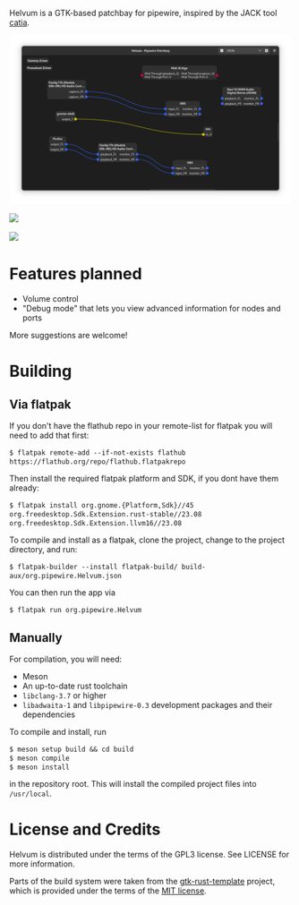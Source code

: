 Helvum is a GTK-based patchbay for pipewire, inspired by the JACK tool [catia](https://kx.studio/Applications:Catia).

![Screenshot](docs/screenshot.png)

<a href="https://flathub.org/apps/details/org.pipewire.Helvum"><img src="https://flathub.org/assets/badges/flathub-badge-en.png" width="300"/></a>

<a href="https://repology.org/project/helvum/versions"><img src="https://repology.org/badge/vertical-allrepos/helvum.svg" width="300"/></a>

# Features planned

- Volume control
- "Debug mode" that lets you view advanced information for nodes and ports

More suggestions are welcome!

# Building

## Via flatpak
If you don't have the flathub repo in your remote-list for flatpak you will need to add that first:
```shell
$ flatpak remote-add --if-not-exists flathub https://flathub.org/repo/flathub.flatpakrepo
```

Then install the required flatpak platform and SDK, if you dont have them already:
```shell
$ flatpak install org.gnome.{Platform,Sdk}//45 org.freedesktop.Sdk.Extension.rust-stable//23.08 org.freedesktop.Sdk.Extension.llvm16//23.08
```

To compile and install as a flatpak, clone the project, change to the project directory, and run:
```shell
$ flatpak-builder --install flatpak-build/ build-aux/org.pipewire.Helvum.json
```

You can then run the app via
```shell
$ flatpak run org.pipewire.Helvum
```

## Manually
For compilation, you will need:

- Meson
- An up-to-date rust toolchain
- `libclang-3.7` or higher
- `libadwaita-1` and `libpipewire-0.3` development packages and their dependencies

To compile and install, run

```shell
$ meson setup build && cd build
$ meson compile
$ meson install
```

in the repository root.
This will install the compiled project files into `/usr/local`.

# License and Credits
Helvum is distributed under the terms of the GPL3 license.
See LICENSE for more information.

Parts of the build system were taken from the [gtk-rust-template](https://gitlab.gnome.org/World/Rust/gtk-rust-template) project,
which is provided under the terms of the [MIT license](https://gitlab.gnome.org/World/Rust/gtk-rust-template/-/blob/master/LICENSE.md).
